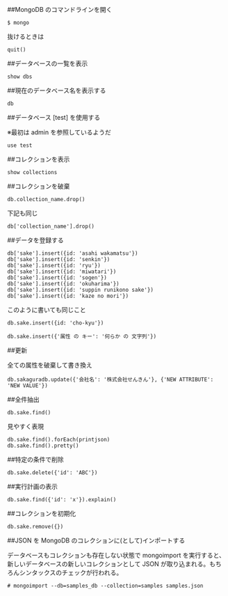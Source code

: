 ##MongoDB のコマンドラインを開く

```
$ mongo
```

抜けるときは

```
quit()
```

##データベースの一覧を表示

```
show dbs
```

##現在のデータベース名を表示する

```
db
```

##データベース [test] を使用する

※最初は admin を参照しているようだ

```
use test
```

##コレクションを表示

```
show collections
```

##コレクションを破棄

```
db.collection_name.drop()
```

下記も同じ

```
db['collection_name'].drop()
```

##データを登録する

```
db['sake'].insert({id: 'asahi wakamatsu'})
db['sake'].insert({id: 'senkin'})
db['sake'].insert({id: 'ryu'})
db['sake'].insert({id: 'miwatari'})
db['sake'].insert({id: 'sogen'})
db['sake'].insert({id: 'okuharima'})
db['sake'].insert({id: 'suppin runikono sake'})
db['sake'].insert({id: 'kaze no mori'})
```

このように書いても同じこと

```
db.sake.insert({id: 'cho-kyu'})
```

```
db.sake.insert({'属性 の キー': '何らか の 文字列'})
```



##更新

全ての属性を破棄して書き換え
```
db.sakaguradb.update({'会社名': '株式会社せんきん'}, {'NEW ATTRIBUTE': 'NEW VALUE'})
```

##全件抽出

```
db.sake.find()
```

見やすく表現

```
db.sake.find().forEach(printjson)
db.sake.find().pretty()
```

##特定の条件で削除

```
db.sake.delete({'id': 'ABC'})
```

##実行計画の表示

```
db.sake.find({'id': 'x'}).explain()
```

##コレクションを初期化

```
db.sake.remove({})
```


##JSON を MongoDB のコレクションに(として)インポートする

データベースもコレクションも存在しない状態で mongoimport を実行すると、新しいデータベースの新しいコレクションとして JSON が取り込まれる。もちろんシンタックスのチェックが行われる。

```
# mongoimport --db=samples_db --collection=samples samples.json
```



